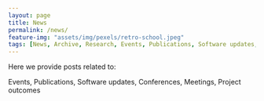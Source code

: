 ```yaml
---
layout: page
title: News
permalink: /news/
feature-img: "assets/img/pexels/retro-school.jpeg"
tags: [News, Archive, Research, Events, Publications, Software updates, Conferences, Meetings, Project outcomes]
---
```


Here we provide posts related to:

Events, Publications, Software updates, Conferences, Meetings, Project outcomes 
 

